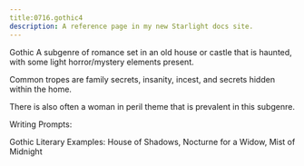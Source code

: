 ```yaml
---
title:0716.gothic4
description: A reference page in my new Starlight docs site.
---
```

Gothic A subgenre of romance set in an old house or castle that is haunted, 
with some light horror/mystery elements present. 

Common tropes are family secrets, insanity, incest, and secrets hidden within the home. 

There is also often a woman in peril theme that is prevalent in this subgenre.  

Writing Prompts: 

Gothic Literary Examples: 
House of Shadows, Nocturne for a Widow, Mist of Midnight